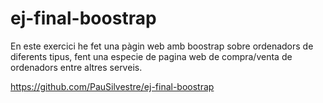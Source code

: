 # ej-final-boostrap

En este exercici he fet una pàgin web amb boostrap sobre ordenadors de diferents tipus, fent una especie de pagina web de compra/venta de ordenadors entre altres serveis. 

https://github.com/PauSilvestre/ej-final-boostrap
